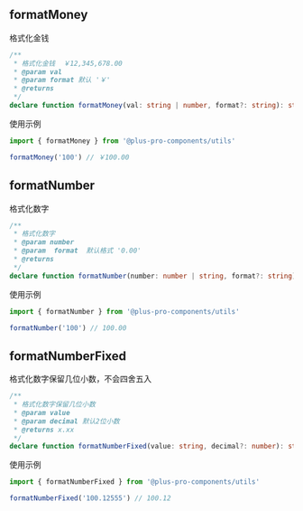 ## formatMoney

格式化金钱

```ts
/**
 * 格式化金钱  ￥12,345,678.00
 * @param val
 * @param format 默认 '￥'
 * @returns
 */
declare function formatMoney(val: string | number, format?: string): string
```

使用示例

```ts
import { formatMoney } from '@plus-pro-components/utils'

formatMoney('100') // ￥100.00
```

## formatNumber

格式化数字

```ts
/**
 * 格式化数字
 * @param number
 * @param  format  默认格式 '0.00'
 * @returns
 */
declare function formatNumber(number: number | string, format?: string): string
```

使用示例

```ts
import { formatNumber } from '@plus-pro-components/utils'

formatNumber('100') // 100.00
```

## formatNumberFixed

格式化数字保留几位小数，不会四舍五入

```ts
/**
 * 格式化数字保留几位小数
 * @param value
 * @param decimal 默认2位小数
 * @returns x.xx
 */
declare function formatNumberFixed(value: string, decimal?: number): string
```

使用示例

```ts
import { formatNumberFixed } from '@plus-pro-components/utils'

formatNumberFixed('100.12555') // 100.12
```
